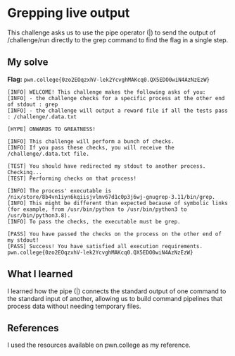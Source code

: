 # Grepping live output
This challenge asks us to use the pipe operator (|) to send the output of /challenge/run directly to the grep command to find the flag in a single step.

## My solve
**Flag:** `pwn.college{0zo2EOqzxhV-lek2YcvghMAKcq0.QX5EDO0wiN4AzNzEzW}`


```hacker@piping~grepping-live-output:~$ /challenge/run | grep pwn.college
[INFO] WELCOME! This challenge makes the following asks of you:
[INFO] - the challenge checks for a specific process at the other end of stdout : grep
[INFO] - the challenge will output a reward file if all the tests pass : /challenge/.data.txt

[HYPE] ONWARDS TO GREATNESS!

[INFO] This challenge will perform a bunch of checks.
[INFO] If you pass these checks, you will receive the /challenge/.data.txt file.

[TEST] You should have redirected my stdout to another process. Checking...
[TEST] Performing checks on that process!

[INFO] The process' executable is /nix/store/8b4vn1iyn6kqiisjvlmv67d1c0p3j6wj-gnugrep-3.11/bin/grep.
[INFO] This might be different than expected because of symbolic links (for example, from /usr/bin/python to /usr/bin/python3 to /usr/bin/python3.8).
[INFO] To pass the checks, the executable must be grep.

[PASS] You have passed the checks on the process on the other end of my stdout!
[PASS] Success! You have satisfied all execution requirements.
pwn.college{0zo2EOqzxhV-lek2YcvghMAKcq0.QX5EDO0wiN4AzNzEzW}

```

## What I learned
I learned how the pipe (|) connects the standard output of one command to the standard input of another, allowing us to build  command pipelines that process data without needing temporary files.

## References 
I used the resources available on pwn.college as my reference.
